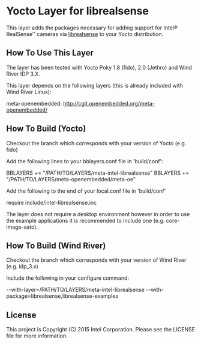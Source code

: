# Yocto Layer for librealsense

This layer adds the packages necessary for adding support for Intel® RealSense™ cameras via [librealsense](https://github.com/IntelRealSense/librealsense) to your Yocto distribution.

## How To Use This Layer

The layer has been tested with Yocto Poky 1.8 (fido), 2.0 (Jethro) and Wind River IDP 3.X.

This layer depends on the following layers (this is already included with Wind River Linux):

meta-openembedded: http://cgit.openembedded.org/meta-openembedded/

## How To Build (Yocto)

Checkout the branch which corresponds with your version of Yocto (e.g. fido)

Add the following lines to your bblayers.conf file in 'build/conf':

BBLAYERS += "/PATH/TO/LAYERS/meta-intel-librealsense"
BBLAYERS += "/PATH/TO/LAYERS/meta-openembedded/meta-oe"

Add the following to the end of your local.conf file in 'build/conf'

require include/intel-librealsense.inc

The layer does not require a desktop environment however in order to use the example applications it is recommended to include one (e.g. core-image-sato).

## How To Build (Wind River)

Checkout the branch which corresponds with your version of Wind River (e.g. idp_3.x)

Include the following in your configure command:

--with-layer=/PATH/TO/LAYERS/meta-intel-librealsense
--with-package=librealsense,librealsense-examples

## License

This project is Copyright (C) 2015 Intel Corporation. Please see the LICENSE file for more information.
